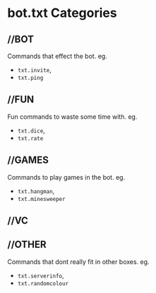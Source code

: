 # bot.txt Categories
## **//BOT**
Commands that effect the bot. eg. 
* `txt.invite`, 
* `txt.ping`
## **//FUN**
Fun commands to waste some time with. eg. 
* `txt.dice`, 
* `txt.rate`
## **//GAMES**
Commands to play games in the bot. eg. 
* `txt.hangman`, 
* `txt.minesweeper`
## **//VC**

## **//OTHER**
Commands that dont really fit in other boxes. eg. 
* `txt.serverinfo`, 
* `txt.randomcolour`

